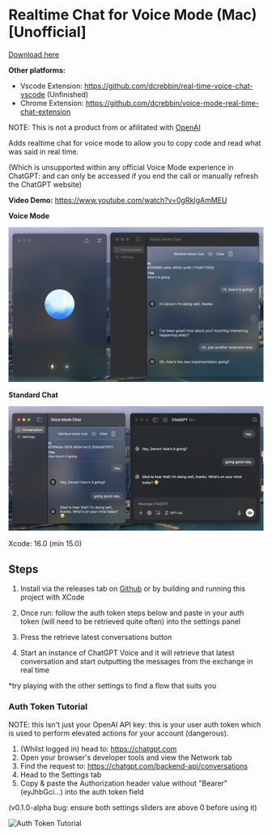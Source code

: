 # Realtime Chat for Voice Mode (Mac) [Unofficial]

[Download here](https://github.com/dcrebbin/oai-voice-mode-chat-mac/releases)

**Other platforms:**

- Vscode Extension: https://github.com/dcrebbin/real-time-voice-chat-vscode (Unfinished)
- Chrome Extension: https://github.com/dcrebbin/voice-mode-real-time-chat-extension

NOTE: This is not a product from or afilitated with [OpenAI](https://openai.com)

Adds realtime chat for voice mode to allow you to copy code and read what was said in real time.

(Which is unsupported within any official Voice Mode experience in ChatGPT: and can only be accessed if you end the call or manually refresh the ChatGPT website)

**Video Demo:** https://www.youtube.com/watch?v=0gRkIgAmMEU

**Voice Mode**

![Example with voice mode](/example-1.png)

**Standard Chat**

![Example with standard chat](/example-2.png)

Xcode: 16.0 (min 15.0)

## Steps

1. Install via the releases tab on [Github](https://github.com/dcrebbin/oai-voice-mode-chat-mac/releases) or by building and running this project with XCode

2. Once run: follow the auth token steps below and paste in your auth token (will need to be retrieved quite often) into the settings panel

3. Press the retrieve latest conversations button

4. Start an instance of ChatGPT Voice and it will retrieve that latest conversation and start outputting the messages from the exchange in real time

\*try playing with the other settings to find a flow that suits you

### Auth Token Tutorial

NOTE: this isn't just your OpenAI API key: this is your user auth token which is used to perform elevated actions for your account (dangerous).

1. (Whilst logged in) head to: https://chatgpt.com
2. Open your browser's developer tools and view the Network tab
3. Find the request to: https://chatgpt.com/backend-api/conversations
4. Head to the Settings tab
5. Copy & paste the Authorization header value without "Bearer" (eyJhbGci...) into the auth token field

(v0.1.0-alpha bug: ensure both settings sliders are above 0 before using it)

![Auth Token Tutorial](/oaiVoiceModeChat/Assets.xcassets/AuthTokenTutorial.imageset/auth-token-tutorial.png)
